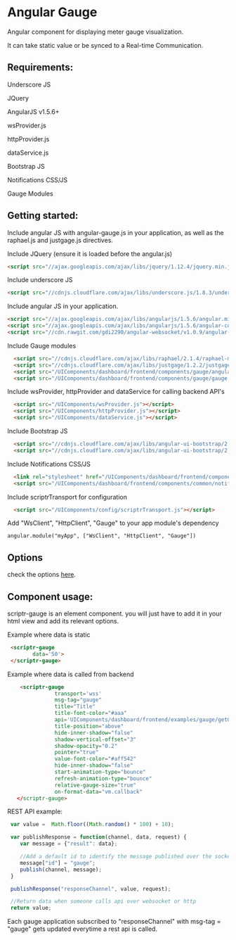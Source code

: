 # Angular Gauge 
 
  Angular component for displaying meter gauge visualization.
  
  It can take static value or be synced to a Real-time Communication. 

## Requirements:
  
  Underscore JS
  
  JQuery
  
  AngularJS v1.5.6+
  
  wsProvider.js
  
  httpProvider.js
  
  dataService.js
  
  Bootstrap JS
  
  Notifications CSS/JS
  
  Gauge Modules
  
## Getting started:

  Include angular JS with angular-gauge.js in your application, as well as the raphael.js and justgage.js directives.

  Include JQuery (ensure it is loaded before the angular.js)

  ```html
  <script src="//ajax.googleapis.com/ajax/libs/jquery/1.12.4/jquery.min.js"></script>
  ```

  Include underscore JS

  ```html
  <script src="//cdnjs.cloudflare.com/ajax/libs/underscore.js/1.8.3/underscore-min.js"></script>
  ```

  Include angular JS  in your application.
  
  ```html
  <script src="//ajax.googleapis.com/ajax/libs/angularjs/1.5.6/angular.min.js"></script>
  <script src="//ajax.googleapis.com/ajax/libs/angularjs/1.5.6/angular-cookies.js"></script>
  <script src="//cdn.rawgit.com/gdi2290/angular-websocket/v1.0.9/angular-websocket.min.js"></script>
  ```
  Include Gauge modules
   
  ```html
    <script src="//cdnjs.cloudflare.com/ajax/libs/raphael/2.1.4/raphael-min.js"></script>
    <script src="//cdnjs.cloudflare.com/ajax/libs/justgage/1.2.2/justgage.min.js"></script>
    <script src="/UIComponents/dashboard/frontend/components/gauge/angular.gauge.min.js"></script>
    <script src="/UIComponents/dashboard/frontend/components/gauge/gauge.js"></script>
  ```
  
  Include wsProvider, httpProvider and dataService for calling backend API's
  
  ```html
    <script src="/UIComponents/wsProvider.js"></script>
    <script src="/UIComponents/httpProvider.js"></script>
    <script src="/UIComponents/dataService.js"></script>
  ```
  
  Include Bootstrap JS
  
  ```html
    <script src="//cdnjs.cloudflare.com/ajax/libs/angular-ui-bootstrap/2.5.0/ui-bootstrap.min.js"></script>
    <script src="//cdnjs.cloudflare.com/ajax/libs/angular-ui-bootstrap/2.5.0/ui-bootstrap-tpls.min.js"></script>
  ```
  
  Include Notifications CSS/JS
  
  ```html
    <link rel="stylesheet" href="/UIComponents/dashboard/frontend/components/common/notifications.css">
    <script src="/UIComponents/dashboard/frontend/components/common/notifications.js"></script>
  ```
  
  Include scriptrTransport for configuration
  
  ```html
    <script src="/UIComponents/config/scriptrTransport.js"></script>
  ```
  
  Add "WsClient", "HttpClient", "Gauge" to your app module's dependency
  
  ```
  angular.module("myApp", ["WsClient", "HttpClient", "Gauge"])
  ```
  
## Options 
 check the options [here](./properties.md).
 
## Component usage:

scriptr-gauge is an element component. you will just have to add it in your html view and add its relevant options.

Example where data is static

```html
 <scriptr-gauge 
        data='50'>
 </scriptr-gauge>
 ```
 
 Example where data is called from backend
 
 ```html
     <scriptr-gauge 
                transport='wss' 
                msg-tag="gauge" 
                title="Title"
                title-font-color="#aaa"
                api='UIComponents/dashboard/frontend/examples/gauge/getGaugeVal'
                title-position="above"
                hide-inner-shadow="false"
                shadow-vertical-offset="3"
                shadow-opacity="0.2"
                pointer="true"
                value-font-color="#aff542"
                hide-inner-shadow="false"
                start-animation-type="bounce"
                refresh-animation-type="bounce"
                relative-gauge-size="true"
                on-format-data="vm.callback"
    </scriptr-gauge>
  ```
  
  REST API example:
  
  ```javascript
   var value =  Math.floor((Math.random() * 100) + 10); 

   var publishResponse = function(channel, data, request) {
      var message = {"result": data};

      //Add a default id to identify the message published over the socket
      message["id"] = "gauge";
      publish(channel, message);
   }

   publishResponse("responseChannel", value, request);

   //Return data when someone calls api over websocket or http
   return value;
  ```
  Each gauge application subscribed to "responseChannel" with msg-tag = "gauge" gets updated everytime a rest api is called. 


